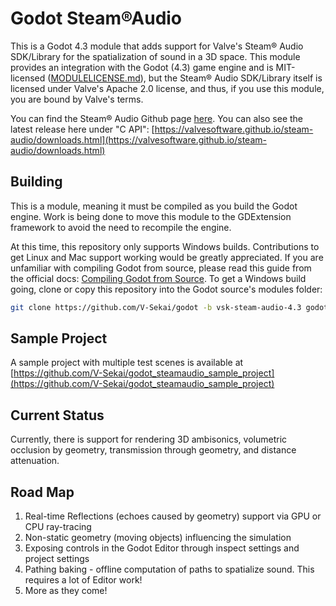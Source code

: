 # Godot Steam®Audio

This is a Godot 4.3 module that adds support for Valve's Steam® Audio SDK/Library for the spatialization of sound in a 3D space. This module provides an integration with the Godot (4.3) game engine and is MIT-licensed ([MODULELICENSE.md](MODULELICENSE.md)), but the Steam® Audio SDK/Library itself is licensed under Valve's Apache 2.0 license, and thus, if you use this module, you are bound by Valve's terms.

You can find the Steam® Audio Github page [here](https://github.com/ValveSoftware/steam-audio). You can also see the latest release here under "C API": [https://valvesoftware.github.io/steam-audio/downloads.html](https://valvesoftware.github.io/steam-audio/downloads.html)

## Building

This is a module, meaning it must be compiled as you build the Godot engine. Work is being done to move this module to the GDExtension framework to avoid the need to recompile the engine.

At this time, this repository only supports Windows builds. Contributions to get Linux and Mac support working would be greatly appreciated.
If you are unfamiliar with compiling Godot from source, please read this guide from the official docs: [Compiling Godot from Source](https://docs.godotengine.org/en/stable/contributing/development/compiling/index.html). To get a Windows build going, clone or copy this repository into the Godot source's modules folder:

```bash
git clone https://github.com/V-Sekai/godot -b vsk-steam-audio-4.3 godot-steam-audio
```

## Sample Project

A sample project with multiple test scenes is available at [https://github.com/V-Sekai/godot_steamaudio_sample_project](https://github.com/V-Sekai/godot_steamaudio_sample_project)

## Current Status

Currently, there is support for rendering 3D ambisonics, volumetric occlusion by geometry, transmission through geometry, and distance attenuation.

## Road Map

1. Real-time Reflections (echoes caused by geometry) support via GPU or CPU ray-tracing
2. Non-static geometry (moving objects) influencing the simulation
3. Exposing controls in the Godot Editor through inspect settings and project settings
4. Pathing baking - offline computation of paths to spatialize sound. This requires a lot of Editor work!
5. More as they come!
